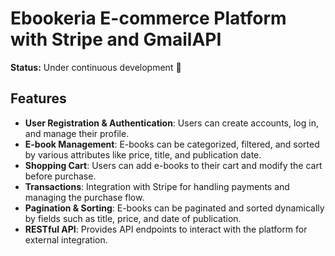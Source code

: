 # Ebookeria E-commerce Platform with Stripe and GmailAPI

**Status:** Under continuous development 🚧

## Features

- **User Registration & Authentication**: Users can create accounts, log in, and manage their profile.
- **E-book Management**: E-books can be categorized, filtered, and sorted by various attributes like price, title, and publication date.
- **Shopping Cart**: Users can add e-books to their cart and modify the cart before purchase.
- **Transactions**: Integration with Stripe for handling payments and managing the purchase flow.
- **Pagination & Sorting**: E-books can be paginated and sorted dynamically by fields such as title, price, and date of publication.
- **RESTful API**: Provides API endpoints to interact with the platform for external integration.
  
